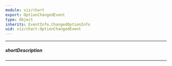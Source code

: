 ```yaml
---
module: viz/chart
export: OptionChangedEvent
type: Object
inherits: EventInfo,ChangedOptionInfo
uid: viz/chart:OptionChangedEvent
---
```

---
##### shortDescription
<!-- Description goes here -->

---
<!-- Description goes here -->